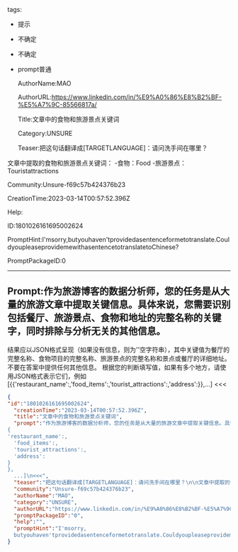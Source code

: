  tags: 
- 提示
- 不确定
- 不确定
- prompt普通

  AuthorName:MAO

  AuthorURL:https://www.linkedin.com/in/%E9%A0%86%E8%B2%BF-%E5%A7%9C-85566817a/

  Title:文章中的食物和旅游景点关键词

  Category:UNSURE

  Teaser:把这句话翻译成[TARGETLANGUAGE]：请问洗手间在哪里？

文章中提取的食物和旅游景点关键词：
-食物：Food
-旅游景点：Touristattractions

  Community:Unsure-f69c57b424376b23

  CreationTime:2023-03-14T00:57:52.396Z

  Help:

  ID:1801026161695002624

  PromptHint:I'msorry,butyouhaven'tprovidedasentenceformetotranslate.CouldyoupleaseprovidemewithasentencetotranslatetoChinese?

  PromptPackageID:0

  ---

  ## Prompt:作为旅游博客的数据分析师，您的任务是从大量的旅游文章中提取关键信息。具体来说，您需要识别包括餐厅、旅游景点、食物和地址的完整名称的关键字，同时排除与分析无关的其他信息。
结果应以JSON格式呈现（如果没有信息，则为''空字符串），其中关键值为餐厅的完整名称、食物项目的完整名称、旅游景点的完整名称和景点或餐厅的详细地址。不要在答案中提供任何其他信息。
根据您的判断填写值，如果有多个地方，请使用JSON格式表示它们，例如[{{'restaurant_name':,'food_items':,'tourist_attractions':,'address':}},...]
<<<

  ```json
  {
  "id":"1801026161695002624",
    "creationTime":"2023-03-14T00:57:52.396Z",
    "title":"文章中的食物和旅游景点关键词",
    "prompt":"作为旅游博客的数据分析师，您的任务是从大量的旅游文章中提取关键信息。具体来说，您需要识别包括餐厅、旅游景点、食物和地址的完整名称的关键字，同时排除与分析无关的其他信息。\n结果应以JSON格式呈现（如果没有信息，则为''空字符串），其中关键值为餐厅的完整名称、食物项目的完整名称、旅游景点的完整名称和景点或餐厅的详细地址。不要在答案中提供任何其他信息。\n根据您的判断填写值，如果有多个地方，请使用JSON格式表示它们，例如[{
  {
  'restaurant_name':,
    'food_items':,
    'tourist_attractions':,
    'address':
  }
  },
    ...]\n<<<",
    "teaser":"把这句话翻译成[TARGETLANGUAGE]：请问洗手间在哪里？\n\n文章中提取的食物和旅游景点关键词：\n-食物：Food\n-旅游景点：Touristattractions",
    "community":"Unsure-f69c57b424376b23",
    "authorName":"MAO",
    "category":"UNSURE",
    "authorURL":"https://www.linkedin.com/in/%E9%A0%86%E8%B2%BF-%E5%A7%9C-85566817a/",
    "promptPackageID":"0",
    "help":"",
    "promptHint":"I'msorry,
    butyouhaven'tprovidedasentenceformetotranslate.CouldyoupleaseprovidemewithasentencetotranslatetoChinese?"
  }
  ```
